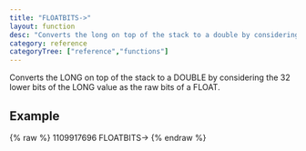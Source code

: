 ```yaml
---
title: "FLOATBITS->"
layout: function
desc: "Converts the long on top of the stack to a double by considering the long value as the raw bits of a float."
category: reference
categoryTree: ["reference","functions"]
---
```


Converts the LONG on top of the stack to a DOUBLE by considering the 32 lower bits of the LONG value as the raw bits of a FLOAT.

## Example ##

{% raw %}
<warp10-warpscript-widget backend="{{backend}}"  exec-endpoint="{{execEndpoint}}">1109917696
FLOATBITS->
</warp10-warpscript-widget>
{% endraw %}    
